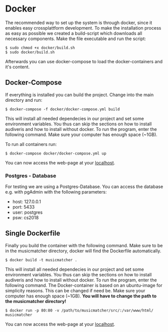 # Docker 


The recommended way to set up the system is through docker, since it enables easy crossplattform development. To make the installation process as easy as possible we created a build-script which downloads all necessary components. Make the file executable and run the script:

	$ sudo chmod +x docker/build.sh
	$ sudo docker/build.sh
	
Afterwards you can use docker-compose to load the docker-containers and it's content.

## Docker-Compose


If everything is installed you can build the project. Change into the main  directory and run:

	$ docker-compose -f docker/docker-compose.yml build
	
This will install all needed dependecies in our project and set some environment variables. You thus can skip the sections on how to install audiveris and how to install without docker. To run the program, enter the following command. Make sure your computer has enough space (~1GB).

To run all containers run:

	$ docker-compose docker/docker-compose.yml up

You can now access the web-page at your [localhost](http://localhost).

### Postgres - Database

For testing we are using a Postgres-Database. You can access the database e.g. with pgAdmin with the following parameters:

- host: 127.0.0.1
- port: 5433
- user: postgres
- psw: cs2018

## Single Dockerfile

Finally you build the container with the following command. Make sure to be in the musicmatcher directory, docker will find the Dockerfile automatically. 

	$ docker build -t musicmatcher .

This will install all needed dependecies in our project and set some environment variables. You thus can skip the sections on how to install audiveris and how to install without docker. To run the program, enter the following command. The Docker-container is based on an ubuntu-image for simplicity reasons. This can be changed if need be. Make sure your computer has enough space (~1GB).
**You will have to change the path to the musicmatcher directory!**

	$ docker run -p 80:80 -v /path/to/musicmatcher/src/:/var/www/html/ musicmatcher

You can now access the web-page at your [localhost](http://localhost).



